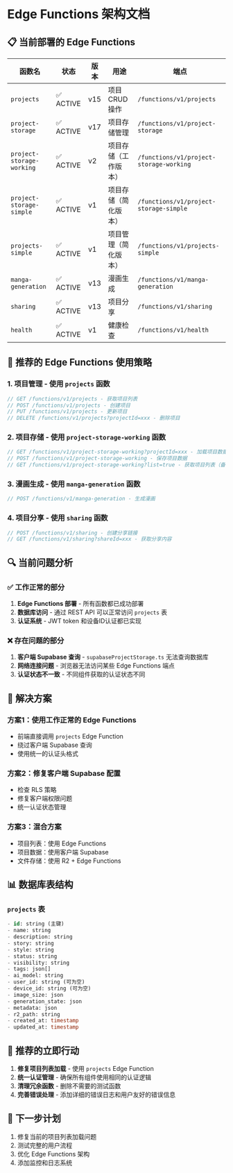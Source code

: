 # Edge Functions 架构文档

## 📋 当前部署的 Edge Functions

| 函数名 | 状态 | 版本 | 用途 | 端点 |
|--------|------|------|------|------|
| `projects` | ✅ ACTIVE | v15 | 项目 CRUD 操作 | `/functions/v1/projects` |
| `project-storage` | ✅ ACTIVE | v17 | 项目存储管理 | `/functions/v1/project-storage` |
| `project-storage-working` | ✅ ACTIVE | v2 | 项目存储（工作版本） | `/functions/v1/project-storage-working` |
| `project-storage-simple` | ✅ ACTIVE | v1 | 项目存储（简化版本） | `/functions/v1/project-storage-simple` |
| `projects-simple` | ✅ ACTIVE | v1 | 项目管理（简化版本） | `/functions/v1/projects-simple` |
| `manga-generation` | ✅ ACTIVE | v13 | 漫画生成 | `/functions/v1/manga-generation` |
| `sharing` | ✅ ACTIVE | v13 | 项目分享 | `/functions/v1/sharing` |
| `health` | ✅ ACTIVE | v1 | 健康检查 | `/functions/v1/health` |

## 🎯 推荐的 Edge Functions 使用策略

### 1. 项目管理 - 使用 `projects` 函数
```typescript
// GET /functions/v1/projects - 获取项目列表
// POST /functions/v1/projects - 创建项目
// PUT /functions/v1/projects - 更新项目
// DELETE /functions/v1/projects?projectId=xxx - 删除项目
```

### 2. 项目存储 - 使用 `project-storage-working` 函数
```typescript
// GET /functions/v1/project-storage-working?projectId=xxx - 加载项目数据
// POST /functions/v1/project-storage-working - 保存项目数据
// GET /functions/v1/project-storage-working?list=true - 获取项目列表（备选）
```

### 3. 漫画生成 - 使用 `manga-generation` 函数
```typescript
// POST /functions/v1/manga-generation - 生成漫画
```

### 4. 项目分享 - 使用 `sharing` 函数
```typescript
// POST /functions/v1/sharing - 创建分享链接
// GET /functions/v1/sharing?shareId=xxx - 获取分享内容
```

## 🔍 当前问题分析

### ✅ 工作正常的部分
1. **Edge Functions 部署** - 所有函数都已成功部署
2. **数据库访问** - 通过 REST API 可以正常访问 `projects` 表
3. **认证系统** - JWT token 和设备ID认证都已实现

### ❌ 存在问题的部分
1. **客户端 Supabase 查询** - `supabaseProjectStorage.ts` 无法查询数据库
2. **网络连接问题** - 浏览器无法访问某些 Edge Functions 端点
3. **认证状态不一致** - 不同组件获取的认证状态不同

## 🔧 解决方案

### 方案1：使用工作正常的 Edge Functions
- 前端直接调用 `projects` Edge Function
- 绕过客户端 Supabase 查询
- 使用统一的认证头格式

### 方案2：修复客户端 Supabase 配置
- 检查 RLS 策略
- 修复客户端权限问题
- 统一认证状态管理

### 方案3：混合方案
- 项目列表：使用 Edge Functions
- 项目数据：使用客户端 Supabase
- 文件存储：使用 R2 + Edge Functions

## 📊 数据库表结构

### `projects` 表
```sql
- id: string (主键)
- name: string
- description: string
- story: string
- style: string
- status: string
- visibility: string
- tags: json[]
- ai_model: string
- user_id: string (可为空)
- device_id: string (可为空)
- image_size: json
- generation_state: json
- metadata: json
- r2_path: string
- created_at: timestamp
- updated_at: timestamp
```

## 🎯 推荐的立即行动

1. **修复项目列表加载** - 使用 `projects` Edge Function
2. **统一认证管理** - 确保所有组件使用相同的认证逻辑
3. **清理冗余函数** - 删除不需要的测试函数
4. **完善错误处理** - 添加详细的错误日志和用户友好的错误信息

## 🔄 下一步计划

1. 修复当前的项目列表加载问题
2. 测试完整的用户流程
3. 优化 Edge Functions 架构
4. 添加监控和日志系统

